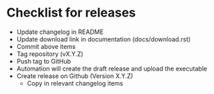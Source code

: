 # Checklist for releases

- Update changelog in README
- Update download link in documentation (docs/download.rst)
- Commit above items
- Tag repository (vX.Y.Z)
- Push tag to GitHub
- Automation will create the draft release and upload the executable
- Create release on Github (Version X.Y.Z)
  - Copy in relevant changelog items
